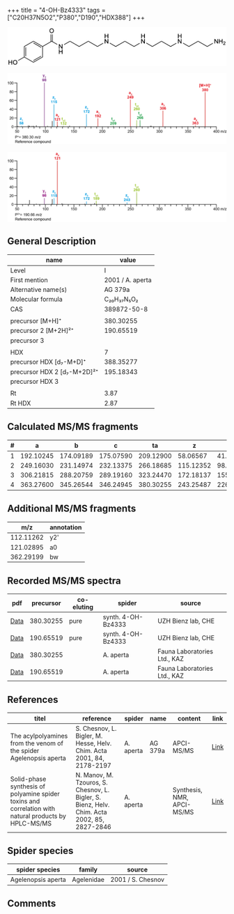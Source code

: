 +++
title = "4-OH-Bz4333"
tags = ["C20H37N5O2","P380","D190","HDX388"]
+++

![](/img/4-OH-Bz4333.png)

![](/img_MSMS/380_4-OH-Bz4333.png?classes=border)

![](/img_MSMS/380_4-OH-Bz4333_2.png?classes=border)

## General Description

| name                        | value            |
|-----------------------------|------------------|
| Level                       | I                |
| First mention               | 2001 / A. aperta |
| Alternative name(s)         | AG 379a          |
| Molecular formula           | C₂₀H₃₇N₅O₂       |
| CAS                         | 389872-50-8      |
|                             |                  |
| precursor   [M+H]⁺          | 380.30255        |
| precursor 2 [M+2H]²⁺        | 190.65519        |
| precursor 3                 |                  |
|                             |                  |
| HDX                         | 7                |
| precursor HDX   [d₇-M+D]⁺   | 388.35277        |
| precursor HDX 2 [d₇-M+2D]²⁺ | 195.18343        |
| precursor HDX 3             |                  |
|                             |                  |
| Rt                          | 3.87             |
| Rt HDX                      | 2.87             |

## Calculated MS/MS fragments

| # | a         | b         | c         | ta        | z         | y         | tz        |
|---|-----------|-----------|-----------|-----------|-----------|-----------|-----------|
| 1 | 192.10245 | 174.09189 | 175.07590 | 209.12900 | 58.06567  | 41.03912  | 75.09222  |
| 2 | 249.16030 | 231.14974 | 232.13375 | 266.18685 | 115.12352 | 98.09697  | 132.15007 |
| 3 | 306.21815 | 288.20759 | 289.19160 | 323.24470 | 172.18137 | 155.15482 | 189.20792 |
| 4 | 363.27600 | 345.26544 | 346.24945 | 380.30255 | 243.25487 | 226.22832 | 260.28142 |

## Additional MS/MS fragments

| m/z       | annotation |
|-----------|------------|
| 112.11262 | y2'        |
| 121.02895 | a0         |
| 362.29199 | bw         |

## Recorded MS/MS spectra

| pdf                                            | precursor | co-eluting | spider             | source                       |
|------------------------------------------------|-----------|------------|--------------------|------------------------------|
| [Data](/pdf/380_4-OH-Bz4333_3-87.pdf)          | 380.30255 | pure       | synth. 4-OH-Bz4333 | UZH Bienz lab, CHE           |
| [Data](/pdf/380_4-OH-Bz4333_3-87_2.pdf)        | 190.65519 | pure       | synth. 4-OH-Bz4333 | UZH Bienz lab, CHE           |
| [Data](/pdf/A-aperta/380_4-OH-Bz4333_Aa.pdf)   | 380.30255 |            | A. aperta          | Fauna Laboratories Ltd., KAZ |
| [Data](/pdf/A-aperta/380_4-OH-Bz4333_Aa_2.pdf) | 190.65519 |            | A. aperta          | Fauna Laboratories Ltd., KAZ |

## References

| titel                                                                                                | reference                                                                                   | spider    | name   | content               | link                                              |
|------------------------------------------------------------------------------------------------------|---------------------------------------------------------------------------------------------|-----------|--------|-----------------------|---------------------------------------------------|
| The acylpolyamines from the venom of the spider Agelenopsis aperta                                   | S. Chesnov, L. Bigler, M. Hesse, Helv. Chim. Acta 2001, 84, 2178-2197                       | A. aperta | AG 379a | APCI-MS/MS            | [Link](XXX)                                       |
| Solid-phase synthesis of polyamine spider toxins and correlation with natural products by HPLC-MS/MS | N. Manov, M. Tzouros, S. Chesnov, L. Bigler, S. Bienz, Helv. Chim. Acta 2002, 85, 2827-2846 | A. aperta |        | Synthesis, NMR, APCI-MS/MS | [Link](https://doi.org/10.1016/j.tet.2003.12.066) |

## Spider species

| spider species     | family     | source            |
|--------------------|------------|-------------------|
| Agelenopsis aperta | Agelenidae | 2001 / S. Chesnov |

## Comments